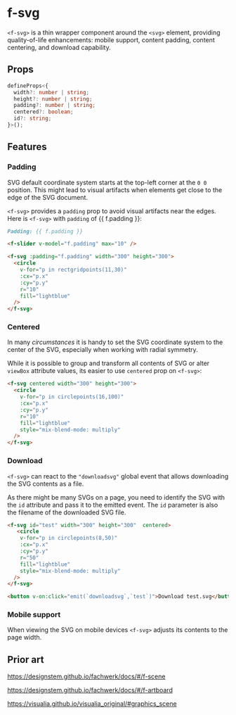# f-svg

`<f-svg>` is a thin wrapper component around the `<svg>` element, providing quality-of-life enhancements: mobile support, content padding, content centering, and download capability.

## Props

```ts
defineProps<{
  width?: number | string;
  height?: number | string;
  padding?: number | string;
  centered?: boolean;
  id?: string;
}>();
```

## Features

### Padding

SVG default coordinate system starts at the top-left corner at the `0 0` position. This might lead to visual artifacts when elements get close to the edge of the SVG document.

`<f-svg>` provides a `padding` prop to avoid visual artifacts near the edges. Here is `<f-svg>` with `padding` of {{ f.padding }}:

```md
Padding: {{ f.padding }}

<f-slider v-model="f.padding" max="10" />

<f-svg :padding="f.padding" width="300" height="300">
  <circle
    v-for="p in rectgridpoints(11,30)"
    :cx="p.x"
    :cy="p.y"
    r="10"
    fill="lightblue"
  />
</f-svg>
```

### Centered

In many _circumstances_ it is handy to set the SVG coordinate system to the center of the SVG, especially when working with radial symmetry.

While it is possible to group and transform all contents of SVG or alter `viewBox` attribute values, its easier to use `centered` prop on `<f-svg>`:

```md
<f-svg centered width="300" height="300">
  <circle
    v-for="p in circlepoints(16,100)"
    :cx="p.x"
    :cy="p.y"
    r="10"
    fill="lightblue"
    style="mix-blend-mode: multiply"
  />
</f-svg>
```

### Download

`<f-svg>` can react to the `"downloadsvg"` global event that allows downloading the SVG contents as a file.

As there might be many SVGs on a page, you need to identify the SVG with the `id` attribute and pass it to the emitted event. The `id` parameter is also the filename of the downloaded SVG file.

```md
<f-svg id="test" width="300" height="300"  centered>
   <circle
    v-for="p in circlepoints(8,50)"
    :cx="p.x"
    :cy="p.y"
    r="50"
    fill="lightblue"
    style="mix-blend-mode: multiply"
  />
</f-svg>

<button v-on:click="emit(`downloadsvg`,`test`)">Download test.svg</button> <button v-on:click="emit(`downloadpng`,`test`)">Download test.png</button>
```

### Mobile support

When viewing the SVG on mobile devices `<f-svg>` adjusts its contents to the page width.

## Prior art

https://designstem.github.io/fachwerk/docs/#/f-scene

https://designstem.github.io/fachwerk/docs/#/f-artboard

https://visualia.github.io/visualia_original/#graphics_scene
